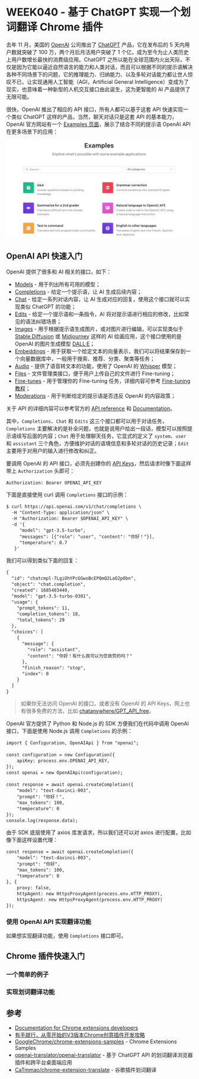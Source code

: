 # WEEK040 - 基于 ChatGPT 实现一个划词翻译 Chrome 插件

去年 11 月，美国的 [OpenAI](https://openai.com/) 公司推出了 [ChatGPT](https://chat.openai.com/) 产品，它在发布后的 5 天内用户数就突破了 100 万，两个月后月活用户突破了 1 个亿，成为至今为止人类历史上用户数增长最快的消费级应用。ChatGPT 之所以能在全球范围内火出天际，不仅是因为它能以逼近自然语言的能力和人类对话，而且可以根据不同的提示语解决各种不同场景下的问题，它的推理能力、归纳能力、以及多轮对话能力都让世人惊叹不已，让实现通用人工智能（AGI，Artificial General Intelligence）变成为了现实，也意味着一种新型的人机交互接口由此诞生，这为更智能的 AI 产品提供了无限可能。

很快，OpenAI 推出了相应的 API 接口，所有人都可以基于这套 API 快速实现一个类似 ChatGPT 这样的产品，当然，聊天对话只是这套 API 的基本能力，OpenAI 官方网站有一个 [Examples 页面](https://platform.openai.com/examples)，展示了结合不同的提示语 OpenAI API 在更多场景下的应用：

![](./images/chatgpt-examples.png)

## OpenAI API 快速入门

OpenAI 提供了很多和 AI 相关的接口，如下：

* [Models](https://platform.openai.com/docs/api-reference/models) - 用于列出所有可用的模型；
* [Completions](https://platform.openai.com/docs/api-reference/completions) - 给定一个提示语，让 AI 生成后续内容；
* [Chat](https://platform.openai.com/docs/api-reference/chat) - 给定一系列对话内容，让 AI 生成对应的回复，使用这个接口就可以实现类似 ChatGPT 的功能；
* [Edits](https://platform.openai.com/docs/api-reference/edits) - 给定一个提示语和一条指令，AI 将对提示语进行相应的修改，比如常见的语法纠错场景； 
* [Images](https://platform.openai.com/docs/api-reference/images) - 用于根据提示语生成图片，或对图片进行编辑，可以实现类似于 [Stable Diffusion](https://github.com/CompVis/stable-diffusion) 或 [Midjourney](https://www.midjourney.com/home/) 这样的 AI 绘画应用，这个接口使用的是 OpenAI 的图片生成模型 [DALL·E](https://platform.openai.com/docs/models/dall-e)；
* [Embeddings](https://platform.openai.com/docs/api-reference/embeddings) - 用于获取一个给定文本的向量表示，我们可以将结果保存到一个向量数据库中，一般用于搜索、推荐、分类、聚类等任务；
* [Audio](https://platform.openai.com/docs/api-reference/audio) - 提供了语音转文本的功能，使用了 OpenAI 的 [Whisper](https://openai.com/research/whisper) 模型；
* [Files](https://platform.openai.com/docs/api-reference/files) - 文件管理类接口，便于用户上传自己的文件进行 Fine-tuning；
* [Fine-tunes](https://platform.openai.com/docs/api-reference/fine-tunes) - 用于管理你的 Fine-tuning 任务，详细内容可参考 [Fine-tuning 教程](https://platform.openai.com/docs/guides/fine-tuning)；
* [Moderations](https://platform.openai.com/docs/api-reference/moderations) - 用于判断给定的提示语是否违反 OpenAI 的内容政策；

关于 API 的详细内容可以参考官方的 [API reference](https://platform.openai.com/docs/api-reference) 和 [Documentation](https://platform.openai.com/docs/introduction)。

其中，`Completions`、`Chat` 和 `Edits` 这三个接口都可以用于对话任务，`Completions` 主要解决的是补全问题，也就是说用户给出一段话，模型可以按照提示语续写后面的内容；`Chat` 用于处理聊天任务，它显式的定义了 `system`、`user` 和 `assistant` 三个角色，方便维护对话的语境信息和多轮对话的历史记录；`Edit` 主要用于对用户的输入进行修改和纠正。

要调用 OpenAI 的 API 接口，必须先创建你的 [API Keys](https://platform.openai.com/account/api-keys)，然后请求时像下面这样带上 `Authorization` 头即可：

```
Authorization: Bearer OPENAI_API_KEY
```

下面是直接使用 curl 调用 `Completions` 接口的示例：

```
$ curl https://api.openai.com/v1/chat/completions \
  -H "Content-Type: application/json" \
  -H "Authorization: Bearer $OPENAI_API_KEY" \
  -d '{
     "model": "gpt-3.5-turbo",
     "messages": [{"role": "user", "content": "你好！"}],
     "temperature": 0.7
   }'
```

我们可以得到类似下面的回复：

```
{
  "id": "chatcmpl-7LgiOhYPcGGwoBcEPQmQ2LaO2pObn",
  "object": "chat.completion",
  "created": 1685403440,
  "model": "gpt-3.5-turbo-0301",
  "usage": {
    "prompt_tokens": 11,
    "completion_tokens": 18,
    "total_tokens": 29
  },
  "choices": [
    {
      "message": {
        "role": "assistant",
        "content": "你好！有什么我可以为您效劳的吗？"
      },
      "finish_reason": "stop",
      "index": 0
    }
  ]
}
```

> 如果你无法访问 OpenAI 的接口，或者没有 OpenAI 的 API Keys，网上也有很多免费的方法，比如 [chatanywhere/GPT_API_free](https://github.com/chatanywhere/GPT_API_free)。

OpenAI 官方提供了 Python 和 Node.js 的 SDK 方便我们在代码中调用 OpenAI 接口，下面是使用 Node.js 调用 `Completions` 的示例：

```
import { Configuration, OpenAIApi } from "openai";

const configuration = new Configuration({
    apiKey: process.env.OPENAI_API_KEY,
});
const openai = new OpenAIApi(configuration);

const response = await openai.createCompletion({
    "model": "text-davinci-003",
    "prompt": "你好！",
    "max_tokens": 100,
    "temperature": 0
});
console.log(response.data);
```

由于 SDK 底层使用了 axios 库发请求，所以我们还可以对 axios 进行配置，比如像下面这样设置代理：

```
const response = await openai.createCompletion({
    "model": "text-davinci-003",
    "prompt": "你好",
    "max_tokens": 100,
    "temperature": 0
}, {
    proxy: false,
    httpAgent: new HttpsProxyAgent(process.env.HTTP_PROXY),
    httpsAgent: new HttpsProxyAgent(process.env.HTTP_PROXY)
});
```

### 使用 OpenAI API 实现翻译功能

如果想实现翻译功能，使用 `Completions` 接口即可。

## Chrome 插件快速入门

### 一个简单的例子

### 实现划词翻译功能

## 参考

* [Documentation for Chrome extensions developers](https://developer.chrome.com/docs/extensions/)
* [有手就行，从零开始的V3版本Chrome创意插件开发攻略](https://juejin.cn/post/7121653349669142565)
* [GoogleChrome/chrome-extensions-samples](https://github.com/GoogleChrome/chrome-extensions-samples) - Chrome Extensions Samples
* [openai-translator/openai-translator](https://github.com/openai-translator/openai-translator) - 基于 ChatGPT API 的划词翻译浏览器插件和跨平台桌面端应用
* [CaTmmao/chrome-extension-translate](https://github.com/CaTmmao/chrome-extension-translate) - 谷歌插件划词翻译

